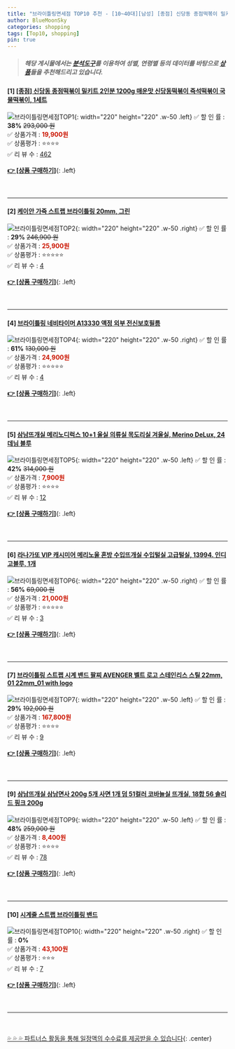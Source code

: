```yaml
---
title: "브라이틀링면세점 TOP10 추천 - [10~40대][남성] [종점] 신당동 종점떡볶이 밀키트 2인분 1200g 매운맛 신당동떡볶이 즉석떡볶이 국물떡볶이, 1세트"
author: BlueMoonSky
categories: shopping
tags: [Top10, shopping]
pin: true
---
```


> ##### 해당 게시물에서는 [**분석도구**](https://itemscout.io/)를 이용하여 **성별**, **연령별** 등의 데이터를 바탕으로 [**상품**](https://link.coupang.com/a/baae76)들을 추천해드리고 있습니다.

#### [1] [[종점] 신당동 종점떡볶이 밀키트 2인분 1200g 매운맛 신당동떡볶이 즉석떡볶이 국물떡볶이, 1세트](https://link.coupang.com/re/AFFSDP?lptag=AF5964186&subid=bluemoonsky6999&pageKey=6217060527&traceid=V0-153&itemId=12421893727&vendorItemId=79636192982)
![브라이틀링면세점TOP1](https://thumbnail7.coupangcdn.com/thumbnails/remote/230x230ex/image/vendor_inventory/8d2e/8923745d3dd44bfd1df7e54cfef05289839b84ccfce838e45a4e173728a2.jpg){: width="220" height="220" .w-50 .left}
✅ 할 인 률 : **38%** ~~<del class="base-price"> 293,000  </del>원~~<br>
✅ 상품가격 : <span style="color:#cb1400"> **19,900원** </span><br>
✅ 상품평가 : ⭐⭐⭐⭐<br>
✅ 리 뷰 수 : [462](https://link.coupang.com/re/AFFSDP?lptag=AF5964186&subid=bluemoonsky6999&pageKey=6217060527&traceid=V0-153&itemId=12421893727&vendorItemId=79636192982)<br>
<br>
[**👉  [상품 구매하기]**](https://link.coupang.com/re/AFFSDP?lptag=AF5964186&subid=bluemoonsky6999&pageKey=6217060527&traceid=V0-153&itemId=12421893727&vendorItemId=79636192982){: .left}
<br>
<br>
<br>

***

#### [2] [케이안 가죽 스트랩 브라이틀링 20mm, 그린](https://link.coupang.com/re/AFFSDP?lptag=AF5964186&subid=bluemoonsky6999&pageKey=7148802115&traceid=V0-153&itemId=17968457156&vendorItemId=85125735602)
![브라이틀링면세점TOP2](https://thumbnail8.coupangcdn.com/thumbnails/remote/230x230ex/image/retail/images/2023/02/20/10/1/647cf3d4-ef68-47f9-8c33-0029c7d5c6a6.jpg){: width="220" height="220" .w-50 .right}
✅ 할 인 률 : **29%** ~~<del class="base-price"> 246,900  </del>원~~<br>
✅ 상품가격 : <span style="color:#cb1400"> **25,900원** </span><br>
✅ 상품평가 : ⭐⭐⭐⭐⭐<br>
✅ 리 뷰 수 : [4](https://link.coupang.com/re/AFFSDP?lptag=AF5964186&subid=bluemoonsky6999&pageKey=7148802115&traceid=V0-153&itemId=17968457156&vendorItemId=85125735602)<br>
<br>
[**👉  [상품 구매하기]**](https://link.coupang.com/re/AFFSDP?lptag=AF5964186&subid=bluemoonsky6999&pageKey=7148802115&traceid=V0-153&itemId=17968457156&vendorItemId=85125735602){: .left}
<br>
<br>
<br>

***

#### [4] [브라이틀링 네비타이머 A13330 액정 외부 전신보호필름](https://link.coupang.com/re/AFFSDP?lptag=AF5964186&subid=bluemoonsky6999&pageKey=7538722742&traceid=V0-153&itemId=19812362245&vendorItemId=86914479576)
![브라이틀링면세점TOP4](https://thumbnail6.coupangcdn.com/thumbnails/remote/230x230ex/image/vendor_inventory/71d2/e795f1eaa3fa416aca580ed85c6b12d27767e31bddd5afa05bb1891b9db4.jpg){: width="220" height="220" .w-50 .right}
✅ 할 인 률 : **61%** ~~<del class="base-price"> 130,000  </del>원~~<br>
✅ 상품가격 : <span style="color:#cb1400"> **24,900원** </span><br>
✅ 상품평가 : ⭐⭐⭐⭐⭐<br>
✅ 리 뷰 수 : [4](https://link.coupang.com/re/AFFSDP?lptag=AF5964186&subid=bluemoonsky6999&pageKey=7538722742&traceid=V0-153&itemId=19812362245&vendorItemId=86914479576)<br>
<br>
[**👉  [상품 구매하기]**](https://link.coupang.com/re/AFFSDP?lptag=AF5964186&subid=bluemoonsky6999&pageKey=7538722742&traceid=V0-153&itemId=19812362245&vendorItemId=86914479576){: .left}
<br>
<br>
<br>

***

#### [5] [삼남뜨개실 메리노디럭스 10+1 울실 의류실 목도리실 겨울실, Merino DeLux, 24 데님 블루](https://link.coupang.com/re/AFFSDP?lptag=AF5964186&subid=bluemoonsky6999&pageKey=6798175824&traceid=V0-153&itemId=16036881556&vendorItemId=83240818033)
![브라이틀링면세점TOP5](https://thumbnail8.coupangcdn.com/thumbnails/remote/230x230ex/image/vendor_inventory/0de1/012664f36e2c5016ef67e729c6c63d91982551bf00db89968218572dc10a.jpg){: width="220" height="220" .w-50 .left}
✅ 할 인 률 : **42%** ~~<del class="base-price"> 314,000  </del>원~~<br>
✅ 상품가격 : <span style="color:#cb1400"> **7,900원** </span><br>
✅ 상품평가 : ⭐⭐⭐⭐<br>
✅ 리 뷰 수 : [12](https://link.coupang.com/re/AFFSDP?lptag=AF5964186&subid=bluemoonsky6999&pageKey=6798175824&traceid=V0-153&itemId=16036881556&vendorItemId=83240818033)<br>
<br>
[**👉  [상품 구매하기]**](https://link.coupang.com/re/AFFSDP?lptag=AF5964186&subid=bluemoonsky6999&pageKey=6798175824&traceid=V0-153&itemId=16036881556&vendorItemId=83240818033){: .left}
<br>
<br>
<br>

***

#### [6] [라나가또 VIP 캐시미어 메리노울 혼방 수입뜨개실 수입털실 고급털실, 13994. 인디고블루, 1개](https://link.coupang.com/re/AFFSDP?lptag=AF5964186&subid=bluemoonsky6999&pageKey=1298050645&traceid=V0-153&itemId=17219096739&vendorItemId=84390936174)
![브라이틀링면세점TOP6](https://thumbnail8.coupangcdn.com/thumbnails/remote/230x230ex/image/vendor_inventory/7b0c/9940c45dc384d9fc981b5b935ba13fe125515395d3906d56db6707660541.jpg){: width="220" height="220" .w-50 .right}
✅ 할 인 률 : **56%** ~~<del class="base-price"> 69,000  </del>원~~<br>
✅ 상품가격 : <span style="color:#cb1400"> **21,000원** </span><br>
✅ 상품평가 : ⭐⭐⭐⭐⭐<br>
✅ 리 뷰 수 : [3](https://link.coupang.com/re/AFFSDP?lptag=AF5964186&subid=bluemoonsky6999&pageKey=1298050645&traceid=V0-153&itemId=17219096739&vendorItemId=84390936174)<br>
<br>
[**👉  [상품 구매하기]**](https://link.coupang.com/re/AFFSDP?lptag=AF5964186&subid=bluemoonsky6999&pageKey=1298050645&traceid=V0-153&itemId=17219096739&vendorItemId=84390936174){: .left}
<br>
<br>
<br>

***

#### [7] [브라이틀링 스트랩 시계 밴드 팔찌 AVENGER 벨트 로고 스테인리스 스틸 22mm, 01 22mm_01 with logo](https://link.coupang.com/re/AFFSDP?lptag=AF5964186&subid=bluemoonsky6999&pageKey=7518073623&traceid=V0-153&itemId=19712799383&vendorItemId=86817125705)
![브라이틀링면세점TOP7](https://thumbnail9.coupangcdn.com/thumbnails/remote/230x230ex/image/vendor_inventory/1d5f/c7aec88733e4dae7b7c8c084a0cd49e346324e184bbc94410bf931212fdc.jpg){: width="220" height="220" .w-50 .left}
✅ 할 인 률 : **29%** ~~<del class="base-price"> 192,000  </del>원~~<br>
✅ 상품가격 : <span style="color:#cb1400"> **167,800원** </span><br>
✅ 상품평가 : ⭐⭐⭐⭐<br>
✅ 리 뷰 수 : [9](https://link.coupang.com/re/AFFSDP?lptag=AF5964186&subid=bluemoonsky6999&pageKey=7518073623&traceid=V0-153&itemId=19712799383&vendorItemId=86817125705)<br>
<br>
[**👉  [상품 구매하기]**](https://link.coupang.com/re/AFFSDP?lptag=AF5964186&subid=bluemoonsky6999&pageKey=7518073623&traceid=V0-153&itemId=19712799383&vendorItemId=86817125705){: .left}
<br>
<br>
<br>

***

#### [9] [삼남뜨개실 삼남면사 200g 5개 사면 1개 덤 51컬러 코바늘실 뜨개실, 18합 56 솔리드 핑크 200g](https://link.coupang.com/re/AFFSDP?lptag=AF5964186&subid=bluemoonsky6999&pageKey=7344609616&traceid=V0-153&itemId=18885897576&vendorItemId=82084824642)
![브라이틀링면세점TOP9](https://thumbnail10.coupangcdn.com/thumbnails/remote/230x230ex/image/vendor_inventory/73b5/7e3d988700c22f49784294e04dfa62e6f37c3e792a13cbdef7c66edc7d07.jpg){: width="220" height="220" .w-50 .left}
✅ 할 인 률 : **48%** ~~<del class="base-price"> 259,000  </del>원~~<br>
✅ 상품가격 : <span style="color:#cb1400"> **8,400원** </span><br>
✅ 상품평가 : ⭐⭐⭐⭐<br>
✅ 리 뷰 수 : [78](https://link.coupang.com/re/AFFSDP?lptag=AF5964186&subid=bluemoonsky6999&pageKey=7344609616&traceid=V0-153&itemId=18885897576&vendorItemId=82084824642)<br>
<br>
[**👉  [상품 구매하기]**](https://link.coupang.com/re/AFFSDP?lptag=AF5964186&subid=bluemoonsky6999&pageKey=7344609616&traceid=V0-153&itemId=18885897576&vendorItemId=82084824642){: .left}
<br>
<br>
<br>

***

#### [10] [시계줄 스트랩 브라이틀링 밴드](https://link.coupang.com/re/AFFSDP?lptag=AF5964186&subid=bluemoonsky6999&pageKey=7536311120&traceid=V0-153&itemId=19800483439&vendorItemId=86902840810)
![브라이틀링면세점TOP10](https://thumbnail10.coupangcdn.com/thumbnails/remote/230x230ex/image/vendor_inventory/2c92/94e39b05479775a158bef982cbf644749d20bed261f9375efc244725cb59.jpg){: width="220" height="220" .w-50 .right}
✅ 할 인 률 : **0%** <br>
✅ 상품가격 : <span style="color:#cb1400"> **43,100원** </span><br>
✅ 상품평가 : ⭐⭐⭐<br>
✅ 리 뷰 수 : [7](https://link.coupang.com/re/AFFSDP?lptag=AF5964186&subid=bluemoonsky6999&pageKey=7536311120&traceid=V0-153&itemId=19800483439&vendorItemId=86902840810)<br>
<br>
[**👉  [상품 구매하기]**](https://link.coupang.com/re/AFFSDP?lptag=AF5964186&subid=bluemoonsky6999&pageKey=7536311120&traceid=V0-153&itemId=19800483439&vendorItemId=86902840810){: .left}
<br>
<br>
<br>

***
<br><br>[💦 💦 💦 파트너스 활동을 통해 일정액의 수수료를 제공받을 수 있습니다](https://link.coupang.com/a/baae76){: .center}